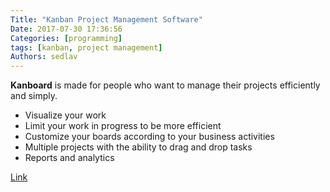 ```yaml
---
Title: "Kanban Project Management Software"
Date: 2017-07-30 17:36:56
Categories: [programming]
tags: [kanban, project management]
Authors: sedlav
---
```


**Kanboard** is made for people who want to manage their projects efficiently and simply.

* Visualize your work
* Limit your work in progress to be more efficient
* Customize your boards according to your business activities
* Multiple projects with the ability to drag and drop tasks
* Reports and analytics

[Link](https://kanboard.net/)
